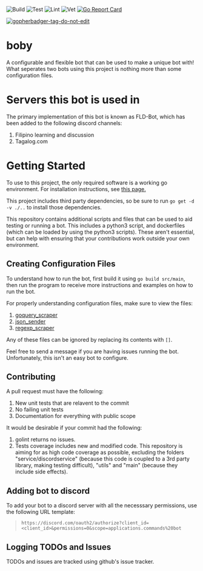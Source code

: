 ![Build](https://github.com/BKrajancic/boby/workflows/Build/badge.svg)
![Test](https://github.com/BKrajancic/boby/workflows/Test/badge.svg)
![Lint](https://github.com/BKrajancic/boby/workflows/Lint/badge.svg)
![Vet](https://github.com/BKrajancic/boby/workflows/Vet/badge.svg)
[![Go Report Card](https://goreportcard.com/badge/github.com/BKrajancic/boby/internal)](https://goreportcard.com/report/github.com/BKrajancic/boby/internal)

<a href='https://github.com/jpoles1/gopherbadger' target='_blank'>![gopherbadger-tag-do-not-edit](https://img.shields.io/badge/Go%20Coverage-82%25-brightgreen.svg?longCache=true&style=flat)</a>

# boby
A configurable and flexible bot that can be used to make a unique bot with! What seperates two bots using this project is nothing more than some configuration files. 

# Servers this bot is used in
The primary implementation of this bot is known as FLD-Bot, which has been added to the following discord channels: 
1. Filipino learning and discussion
2. Tagalog.com

# Getting Started
To use to this project, the only required software is a working go environment. For installation instructions, see [this page.](https://golang.org/doc/install)

This project includes third party dependencies, so be sure to run `go get -d -v ./..` to install those dependencies.

This repository contains additional scripts and files that can be used to aid testing or running a bot. This includes a python3 script, and dockerfiles (which can be loaded by using the python3 scripts). These aren't essential, but can help with ensuring that your contributions work outside your own environment.

## Creating Configuration Files
To understand how to run the bot, first build it using `go build src/main`, then run the program to receive more instructions and examples on how to run the bot.

For properly understanding configuration files, make sure to view the files:

1. [goquery_scraper](https://github.com/BKrajancic/boby/blob/main/src/command/goquery_scraper.go)
2. [json_sender](https://github.com/BKrajancic/boby/blob/main/src/command/json_sender.go)
3. [regexp_scraper](https://github.com/BKrajancic/boby/blob/main/src/command/regexp_scraper.go)

Any of these files can be ignored by replacing its contents with `[]`.

Feel free to send a message if you are having issues running the bot. Unfortunately, this isn't an easy bot to configure.

##  Contributing
A pull request must have the following: 
1. New unit tests that are relavent to the commit
2. No failing unit tests
3. Documentation for everything with public scope

It would be desirable if your commit had the following:

1. golint returns no issues.
2. Tests coverage includes new and modified code. This repository is aiming for as high code coverage as possible, excluding the folders "service/discordservice" (because this code is  coupled to a 3rd party library, making testing difficult), "utils" and "main" (because they include side effects).  

## Adding bot to discord
To add your bot to a discord server with all the necesssary permissions, use the following
URL template:

> `https://discord.com/oauth2/authorize?client_id=<client_id>&permissions=0&scope=applications.commands%20bot`

## Logging TODOs and Issues
TODOs and issues are tracked using github's issue tracker.
